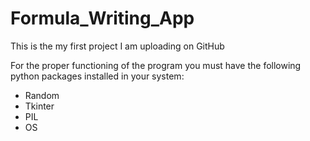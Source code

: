 # Formula_Writing_App
This is the my first project I am uploading on GitHub

For the proper functioning of the program you must have the following python packages installed in your system:
* Random
* Tkinter
* PIL
* OS
